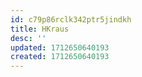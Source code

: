 ```yaml
---
id: c79p86rclk342ptr5jindkh
title: HKraus
desc: ''
updated: 1712650640193
created: 1712650640193
---
```

